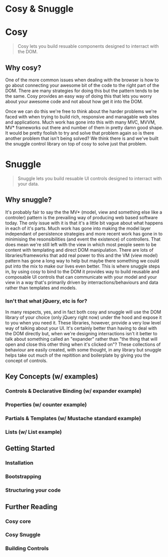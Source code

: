 Cosy & Snuggle
==============

# Cosy #

> Cosy lets you build resuable components designed to interract with the DOM.

## Why cosy? ##

One of the more common issues when dealing with the browser is how to go about
connecting your awesome bit of the code to the right part of the DOM. There are
many strategies for doing this but the pattern tends to be the same.  Cosy
provides an easy way of doing this that lets you worry about your awesome code
and not about how get it into the DOM.

Once we can do this we're free to think about the harder problems we're faced
with when trying to build rich, responsive and managable web sites and
applications.  Much work has gone into this with many MVC, MVVM, MV* frameworks
out there and number of them in pretty damn good shape.  It would be pretty
foolish to try and solve that problem again so is there another problem that
isn't being solved? We think there is and we've built the snuggle control
library on top of cosy to solve just that problem.

# Snuggle #

> Snuggle lets you build resuable UI controls designed to interract with your
data.

## Why snuggle? ##

It's probably fair to say the the MV* (model, view and something else like a
controler) pattern is the prevailing way of producing web based software today.
The only issue with it is that it's a little bit vague about what happens in
each of it's parts.  Much work has gone into making the model layer independant
of persistence strategies and more recent work has gone in to minimising the
resonsibilities (and event the existence) of controllers.  That does mean we're
still left with the view in which most people seem to be content with templating
and direct DOM manipulation.  There are lots of libraries/frameworks that add
real power to this and the VM (view model) pattern has gone a long way to help
but maybe there something we could put into the mix to make our lives even
better. This is where snuggle steps in, by using cosy to bind to the DOM it
provides way to build reusable and composable UI controls that can communicate
with your model and your view in a way that's primarily driven by
interractions/behaviours and data rather than templates and models.

### Isn't that what jQuery, etc is for? ###

In many respects, yes, and in fact both cosy and snuggle will use the DOM
library of your choice (only jQuery right now) under the hood and expose it to
you when you need it.  These libraries, however, provide a very low level way of
talking about your UI.  It's certainly better than having to deal with the DOM
directly but, when we're designing interractions isn't it better to talk about
something called an "expander" rather than "the thing that will open and close
this other thing when it's clicked on"?  These collections of behaviour are
easily created, with some thought, in any library but snuggle helps take out
much of the repitition and boilerplate by giving you the concept of controls.

## Key Concepts (w/ examples) ##

### Controls & Declarative Binding (w/ expander example) ###

### Properties (w/ counter example) ###

### Partials & Templates (w/ Mustache standard example) ###

### Lists (w/ List example) ###

## Getting Started ###

### Installation ###

### Bootstrapping ###

### Structuring your code ###


## Further Reading ###

### Cosy core ###

### Cosy Snuggle ###

### Building Controls ###

